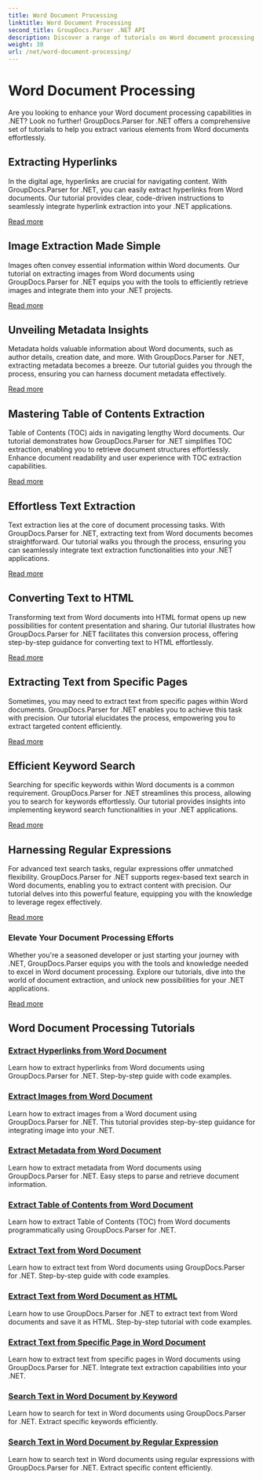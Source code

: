 ```yaml
---
title: Word Document Processing
linktitle: Word Document Processing
second_title: GroupDocs.Parser .NET API
description: Discover a range of tutorials on Word document processing using GroupDocs.Parser for .NET. Extract hyperlinks, images, metadata, and more.
weight: 30
url: /net/word-document-processing/
---
```


# Word Document Processing

Are you looking to enhance your Word document processing capabilities in .NET? Look no further! GroupDocs.Parser for .NET offers a comprehensive set of tutorials to help you extract various elements from Word documents effortlessly.

## Extracting Hyperlinks
In the digital age, hyperlinks are crucial for navigating content. With GroupDocs.Parser for .NET, you can easily extract hyperlinks from Word documents. Our tutorial provides clear, code-driven instructions to seamlessly integrate hyperlink extraction into your .NET applications.

[Read more](./extract-hyperlinks-from-word-document/)

## Image Extraction Made Simple
Images often convey essential information within Word documents. Our tutorial on extracting images from Word documents using GroupDocs.Parser for .NET equips you with the tools to efficiently retrieve images and integrate them into your .NET projects.

[Read more](./extract-images-from-word-document/)

## Unveiling Metadata Insights
Metadata holds valuable information about Word documents, such as author details, creation date, and more. With GroupDocs.Parser for .NET, extracting metadata becomes a breeze. Our tutorial guides you through the process, ensuring you can harness document metadata effectively.

[Read more](./extract-metadata-from-word-document/)

## Mastering Table of Contents Extraction
Table of Contents (TOC) aids in navigating lengthy Word documents. Our tutorial demonstrates how GroupDocs.Parser for .NET simplifies TOC extraction, enabling you to retrieve document structures effortlessly. Enhance document readability and user experience with TOC extraction capabilities.

[Read more](./extract-table-of-contents-from-word-document/)

## Effortless Text Extraction
Text extraction lies at the core of document processing tasks. With GroupDocs.Parser for .NET, extracting text from Word documents becomes straightforward. Our tutorial walks you through the process, ensuring you can seamlessly integrate text extraction functionalities into your .NET applications.

[Read more](./extract-text-from-word-document/)

## Converting Text to HTML
Transforming text from Word documents into HTML format opens up new possibilities for content presentation and sharing. Our tutorial illustrates how GroupDocs.Parser for .NET facilitates this conversion process, offering step-by-step guidance for converting text to HTML effortlessly.

[Read more](./extract-text-from-word-document-as-html/)

## Extracting Text from Specific Pages
Sometimes, you may need to extract text from specific pages within Word documents. GroupDocs.Parser for .NET enables you to achieve this task with precision. Our tutorial elucidates the process, empowering you to extract targeted content efficiently.

[Read more](./extract-text-from-specific-page-in-word-document/)

## Efficient Keyword Search
Searching for specific keywords within Word documents is a common requirement. GroupDocs.Parser for .NET streamlines this process, allowing you to search for keywords effortlessly. Our tutorial provides insights into implementing keyword search functionalities in your .NET applications.

[Read more](./search-text-in-word-document-by-keyword/)

## Harnessing Regular Expressions
For advanced text search tasks, regular expressions offer unmatched flexibility. GroupDocs.Parser for .NET supports regex-based text search in Word documents, enabling you to extract content with precision. Our tutorial delves into this powerful feature, equipping you with the knowledge to leverage regex effectively.

[Read more](./search-text-in-word-document-by-regular-expression/)

### Elevate Your Document Processing Efforts

Whether you're a seasoned developer or just starting your journey with .NET, GroupDocs.Parser equips you with the tools and knowledge needed to excel in Word document processing. Explore our tutorials, dive into the world of document extraction, and unlock new possibilities for your .NET applications.

[Read more](./extract-hyperlinks-from-word-document/)

## Word Document Processing Tutorials
### [Extract Hyperlinks from Word Document](./extract-hyperlinks-from-word-document/)
Learn how to extract hyperlinks from Word documents using GroupDocs.Parser for .NET. Step-by-step guide with code examples.
### [Extract Images from Word Document](./extract-images-from-word-document/)
Learn how to extract images from a Word document using GroupDocs.Parser for .NET. This tutorial provides step-by-step guidance for integrating image into your .NET.
### [Extract Metadata from Word Document](./extract-metadata-from-word-document/)
Learn how to extract metadata from Word documents using GroupDocs.Parser for .NET. Easy steps to parse and retrieve document information.
### [Extract Table of Contents from Word Document](./extract-table-of-contents-from-word-document/)
Learn how to extract Table of Contents (TOC) from Word documents programmatically using GroupDocs.Parser for .NET.
### [Extract Text from Word Document](./extract-text-from-word-document/)
Learn how to extract text from Word documents using GroupDocs.Parser for .NET. Step-by-step guide with code examples.
### [Extract Text from Word Document as HTML](./extract-text-from-word-document-as-html/)
Learn how to use GroupDocs.Parser for .NET to extract text from Word documents and save it as HTML. Step-by-step tutorial with code examples.
### [Extract Text from Specific Page in Word Document](./extract-text-from-specific-page-in-word-document/)
Learn how to extract text from specific pages in Word documents using GroupDocs.Parser for .NET. Integrate text extraction capabilities into your .NET.
### [Search Text in Word Document by Keyword](./search-text-in-word-document-by-keyword/)
Learn how to search for text in Word documents using GroupDocs.Parser for .NET. Extract specific keywords efficiently.
### [Search Text in Word Document by Regular Expression](./search-text-in-word-document-by-regular-expression/)
Learn how to search text in Word documents using regular expressions with GroupDocs.Parser for .NET. Extract specific content efficiently.